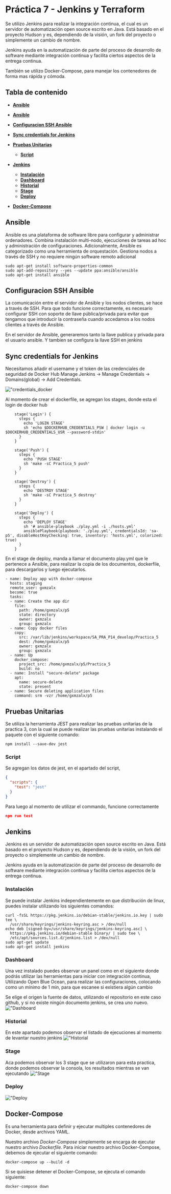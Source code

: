 # **Práctica 7 - Jenkins y Terraform** <!-- omit in toc -->

Se utilizo Jenkins para realizar la integración continua, el cual es un servidor de automatización open source escrito en Java. Está basado en el proyecto Hudson y es, dependiendo de la visión, un fork del proyecto o simplemente un cambio de nombre.

Jenkins ayuda en la automatización de parte del proceso de desarrollo de software mediante integración continua y facilita ciertos aspectos de la entrega continua.

También se utilizo Docker-Compose, para manejar los contenedores de forma mas rápida y cómoda.

## **Tabla de contenido** <!-- omit in toc -->
- [**Ansible**](#ansible)

- [**Ansible**](#ansible)
- [**Configuracion SSH Ansible**](#configuracion-ssh-ansible)
- [**Sync credentials for Jenkins**](#sync-credentials-for-jenkins)
- [**Pruebas Unitarias**](#pruebas-unitarias)
  - [**Script**](#script)
- [**Jenkins**](#jenkins)
  - [**Instalación**](#instalación)
  - [**Dashboard**](#dashboard)
  - [**Historial**](#historial)
  - [**Stage**](#stage)
  - [**Deploy**](#deploy)
- [**Docker-Compose**](#docker-compose)

## **Ansible**
Ansible es una plataforma de software libre para configurar y administrar ordenadores. Combina instalación multi-nodo, ejecuciones de tareas ad hoc y administración de configuraciones. Adicionalmente, Ansible es categorizado como una herramienta de orquestación. Gestiona nodos a través de SSH y no requiere ningún software remoto adicional 

```
sudo apt-get install software-properties-common
sudo apt-add-repository --yes --update ppa:ansible/ansible
sudo apt-get install ansible
```
## **Configuracion SSH Ansible**
La comunicación entre el servidor de Ansible y los nodos clientes, se hace a través de SSH. Para que todo funcione correctamente, es necesario configurar SSH con soporte de llave pública/privada para evitar que tengamos que introducir la contraseña cuando accedamos a los nodos clientes a través de Ansible.

En el servidor de Ansible, generaremos tanto la llave publica y privada para el usuario ansible. 
Y tambien  se configura la llave SSH en jenkins

## **Sync credentials for Jenkins**
Necesitamos añadir el username y el token de las credenciales de seguridad de Docker Hub
Manage Jenkins -> Manage Credentials -> Domains(global) -> Add Credentials.

!["credentials_docker](/Practica_5/img/credentials_docker.png "credentials_docker")

Al momento de crear el dockerfile, se agregan los stages, donde esta el login de docker hub

```
    stage('Login') {
      steps {
        echo 'LOGIN STAGE'
        sh 'echo $DOCKERHUB_CREDENTIALS_PSW | docker login -u $DOCKERHUB_CREDENTIALS_USR --password-stdin'
      }
    }

    stage('Push') {
      steps {
        echo 'PUSH STAGE'
        sh 'make -sC Practica_5 push'
      }
    }

    stage('Destroy') {
      steps {
        echo 'DESTROY STAGE'
        sh 'make -sC Practica_5 destroy'
      }
    }

    stage('Deploy') {
      steps {
        echo 'DEPLOY STAGE'
        sh '# ansible-playbook ./play.yml -i ./hosts.yml'
        ansiblePlaybook(playbook: './play.yml', credentialsId: 'sa-p5', disableHostKeyChecking: true, inventory: 'hosts.yml', colorized: true)
      }
    }
```
En el stage de deploy, manda a llamar el documento play.yml que le pertenece a Ansible, para realizar la copia de los documentos, dockerfile, para descargarlos y luego ejecutarlos.

```
- name: Deploy app with docker-compose
  hosts: staging
  remote_user: gxmzalx
  become: true
  tasks:
  - name: Create the app dir
    file:
      path: /home/gxmzalx/p5
      state: directory
      owner: gxmzalx
      group: gxmzalx
  - name: Copy docker files
    copy:
      src: /var/lib/jenkins/workspace/SA_PRA_P14_develop/Practica_5
      dest: /home/gxmzalx/p5
      owner: gxmzalx
      group: gxmzalx
  - name: Up
    docker_compose:
      project_src: /home/gxmzalx/p5/Practica_5
      build: no
  - name: Install "secure-delete" package
    apt:
      name: secure-delete
      state: present
  - name: Secure deleting application files
    command: srm -vzr /home/gxmzalx/p5
```


## **Pruebas Unitarias**
Se utiliza la herramienta JEST para realizar las pruebas unitarias de la practica 3, con la cual se puede realizar las pruebas unitarias instalando el paquete con el siguiente comando:

```
npm install --save-dev jest
```
### **Script**
Se agregan  los datos de jest, en el apartado del script, 
```json
{
  "scripts": {
    "test": "jest"
  }
}
```
Para luego al momento de utilizar el commando, funcione correctamente
```json
npm run test
```

## **Jenkins**
Jenkins es un servidor de automatización open source escrito en Java. Está basado en el proyecto Hudson y es, dependiendo de la visión, un fork del proyecto o simplemente un cambio de nombre.

Jenkins ayuda en la automatización de parte del proceso de desarrollo de software mediante integración continua y facilita ciertos aspectos de la entrega continua. 

### **Instalación**
Se puede instalar Jenkins independientemente en que distribución de linux, puedes instalar utilizando los siguientes  comandos:

```
curl -fsSL https://pkg.jenkins.io/debian-stable/jenkins.io.key | sudo tee \
  /usr/share/keyrings/jenkins-keyring.asc > /dev/null
echo deb [signed-by=/usr/share/keyrings/jenkins-keyring.asc] \
  https://pkg.jenkins.io/debian-stable binary/ | sudo tee \
  /etc/apt/sources.list.d/jenkins.list > /dev/null
sudo apt-get update
sudo apt-get install jenkins
```

### **Dashboard**
Una vez instalado puedes observar un panel como en el siguiente donde podrás utilizar las herramientas para iniciar con integración continua, Utilizando Open Blue Ocean, para realizar las configuraciones, colocando como un mínimo de 1 min, para que escanee si existiera algún cambio

Se elige el origen la fuente de datos, utilizando el repositorio en este caso github, y si no existe ningún documento jenkins, se crea uno nuevo.
!["Dashboard](/Practica_4/img/dashboard.jpg "Dashboard")

### **Historial**
En este apartado podemos observar el listado de ejecuciones al momento de levantar nuestro jenkins
!["Historial](/Practica_4/img/historial.jpg "Historial")

### **Stage**
Aca podemos observar los 3 stage que se utilizaron para esta practica, donde podemos observar la consola, los resultados mientras se van ejecutando
!["Stage](/Practica_4/img/stage_deploy.jpg "Stage")

### **Deploy**

!["Deploy](/Practica_4/img/deploy.jpg "Deploy")

## **Docker-Compose** 

Es una herramienta para definir y ejecutar multiples contenedores de Docker, desde archivos YAML.

Nuestro archivo *Docker-Compose* simplemente se encarga de ejecutar nuestro archivo *Dockerfile*.
Para iniciar nuestro archivo Docker-Compose, debemos de ejecutar el siguiente comando:

```
docker-compose up --build -d
```

Si se quisiese detener el Docker-Compose, se ejecuta el comando siguiente:

```
docker-compose down
```